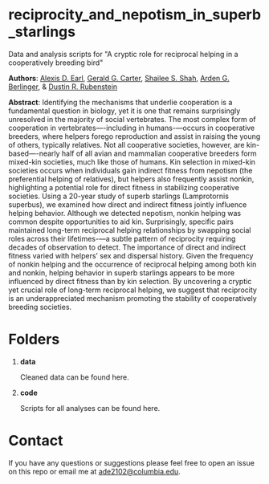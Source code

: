 # reciprocity_and_nepotism_in_superb_starlings

Data and analysis scripts for "A cryptic role for reciprocal helping in a cooperatively breeding bird"

**Authors**: [Alexis D. Earl](https://scholar.google.com/citations?hl=en&user=Yc4sb7cAAAAJ&view_op=list_works&sortby=pubdate), [Gerald G. Carter](https://scholar.google.com/citations?user=jtRkzp0AAAAJ&hl=en&oi=sra), [Shailee S. Shah](https://scholar.google.com/citations?hl=en&user=0lmbv34AAAAJ&view_op=list_works&sortby=pubdate), [Arden G. Berlinger](https://www.linkedin.com/in/arden-berlinger-38735b156/?originalSubdomain=uk), & [Dustin R. Rubenstein](https://scholar.google.com/citations?user=Wsh4RjcAAAAJ&hl=en&oi=sra)

**Abstract**: 
Identifying the mechanisms that underlie cooperation is a fundamental question in biology, yet it is one that remains surprisingly unresolved in the majority of social vertebrates. The most complex form of cooperation in vertebrates—-including in humans-—occurs in cooperative breeders, where helpers forego reproduction and assist in raising the young of others, typically relatives. Not all cooperative societies, however, are kin-based—-nearly half of all avian and mammalian cooperative breeders form mixed-kin societies, much like those of humans. Kin selection in mixed-kin societies occurs when individuals gain indirect fitness from nepotism (the preferential helping of relatives), but helpers also frequently assist nonkin, highlighting a potential role for direct fitness in stabilizing cooperative societies. Using a 20-year study of superb starlings (Lamprotornis superbus), we examined how direct and indirect fitness jointly influence helping behavior. Although we detected nepotism, nonkin helping was common despite opportunities to aid kin. Surprisingly, specific pairs maintained long-term reciprocal helping relationships by swapping social roles across their lifetimes-—a subtle pattern of reciprocity requiring decades of observation to detect. The importance of direct and indirect
fitness varied with helpers’ sex and dispersal history. Given the frequency of nonkin helping and the occurrence of reciprocal helping among both kin and nonkin, helping behavior in superb starlings appears to be more influenced by direct fitness than by kin selection. By uncovering a cryptic yet crucial role of long-term reciprocal helping, we suggest that reciprocity is an underappreciated mechanism promoting the stability of cooperatively breeding societies.

# Folders
1. **data**

   Cleaned data can be found here.

2. **code**

   Scripts for all analyses can be found here.

# Contact
If you have any questions or suggestions please feel free to open an issue on this repo or email me at ade2102@columbia.edu.

